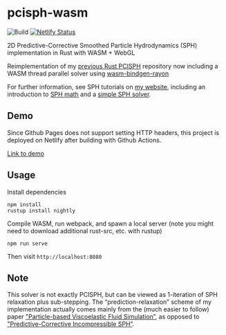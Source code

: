 # pcisph-wasm
![Build](https://github.com/cerrno/pcisph-wasm/actions/workflows/main.yml/badge.svg) [![Netlify Status](https://api.netlify.com/api/v1/badges/09a7b67d-f1cb-44e3-b651-ee2dd0fb90ce/deploy-status)](https://app.netlify.com/sites/pcisph-wasm/deploys)

2D Predictive-Corrective Smoothed Particle Hydrodynamics (SPH) implementation in Rust with WASM + WebGL

Reimplementation of my [previous Rust PCISPH](https://github.com/cerrno/pcisph-rs) repository now including a WASM thread parallel solver using [wasm-bindgen-rayon](https://github.com/GoogleChromeLabs/wasm-bindgen-rayon)

For further information, see SPH tutorials on [my website](https://lucasschuermann.com/writing), including an introduction to [SPH math](https://lucasschuermann.com/writing/particle-based-fluid-simulation) and a [simple SPH solver](https://lucasschuermann.com/writing/implementing-sph-in-2d).

## Demo
Since Github Pages does not support setting HTTP headers, this project is deployed on Netlify after building with Github Actions.

[Link to demo](https://pcisph-wasm.netlify.app)

## Usage
Install dependencies
```
npm install
rustup install nightly
```

Compile WASM, run webpack, and spawn a local server (note you might need to download additional rust-src, etc. with rustup)
```
npm run serve
```
Then visit `http://localhost:8080`

## Note
This solver is not exactly PCISPH, but can be viewed as 1-iteration of SPH relaxation plus sub-stepping. The “prediction-relaxation” scheme of my implementation actually comes mainly from the (much easier to follow) paper ["Particle-based Viscoelastic Fluid Simulation”](https://dl.acm.org/doi/10.1145/1073368.1073400), as opposed to ["Predictive-Corrective Incompressible SPH”](https://dl.acm.org/doi/10.1145/1576246.1531346).
